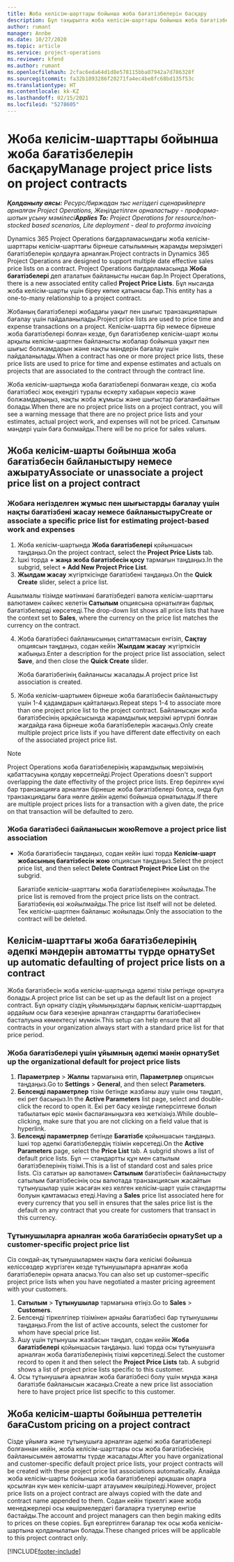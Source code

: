 ```yaml
---
title: Жоба келісім-шарттары бойынша жоба бағатізбелерін басқару
description: Бұл тақырыпта жоба келісім-шарттары бойынша жоба бағатізбелерін басқару туралы ақпарат берілген.
author: rumant
manager: Annbe
ms.date: 10/27/2020
ms.topic: article
ms.service: project-operations
ms.reviewer: kfend
ms.author: rumant
ms.openlocfilehash: 2cfac6eda64d1d8e578115bba07942a7d786328f
ms.sourcegitcommit: fa32b1893286f20271fa4ec4be8fc68bd135f53c
ms.translationtype: HT
ms.contentlocale: kk-KZ
ms.lasthandoff: 02/15/2021
ms.locfileid: "5278605"
---
```

# <a name="manage-project-price-lists-on-project-contracts"></a><span data-ttu-id="73ea0-103">Жоба келісім-шарттары бойынша жоба бағатізбелерін басқару</span><span class="sxs-lookup"><span data-stu-id="73ea0-103">Manage project price lists on project contracts</span></span>

<span data-ttu-id="73ea0-104">_**Қолданылу аясы:** Ресурс/биржадан тыс негіздегі сценарийлерге арналған Project Operations, Жеңілдетілген орналастыру - проформа-шотын ұсыну мәмілесі_</span><span class="sxs-lookup"><span data-stu-id="73ea0-104">_**Applies To:** Project Operations for resource/non-stocked based scenarios, Lite deployment - deal to proforma invoicing_</span></span>

<span data-ttu-id="73ea0-105">Dynamics 365 Project Operations бағдарламасындағы жоба келісім-шарттары келісім-шарттағы бірнеше сатылымның жарамды мерзімдегі бағатізбелерін қолдауға арналған.</span><span class="sxs-lookup"><span data-stu-id="73ea0-105">Project contracts in Dynamics 365 Project Operations are designed to support multiple date effective sales price lists on a contract.</span></span> <span data-ttu-id="73ea0-106">Project Operations бағдарламасында **Жоба бағатізбелері** деп аталатын байланысты нысан бар.</span><span class="sxs-lookup"><span data-stu-id="73ea0-106">In Project Operations, there is a new associated entity called **Project Price Lists**.</span></span> <span data-ttu-id="73ea0-107">Бұл нысанда жоба келісім-шарты үшін біреу көпке қатынасы бар.</span><span class="sxs-lookup"><span data-stu-id="73ea0-107">This entity has a one-to-many relationship to a project contract.</span></span>

<span data-ttu-id="73ea0-108">Жобаның бағатізбелері жобадағы уақыт пен шығыс транзакцияларын бағалау үшін пайдаланылады.</span><span class="sxs-lookup"><span data-stu-id="73ea0-108">Project price lists are used to price time and expense transactions on a project.</span></span> <span data-ttu-id="73ea0-109">Келісім-шартта бір немесе бірнеше жоба бағатізбелері болған кезде, бұл бағатізбелер келісім-шарт жолы арқылы келісім-шартпен байланысты жобалар бойынша уақыт пен шығыс болжамдарын және нақты мәндерін бағалау үшін пайдаланылады.</span><span class="sxs-lookup"><span data-stu-id="73ea0-109">When a contract has one or more project price lists, these price lists are used to price for time and expense estimates and actuals on projects that are associated to the contract through the contract line.</span></span>

<span data-ttu-id="73ea0-110">Жоба келісім-шартында жоба бағатізбелері болмаған кезде, сіз жоба бағатізбесі жоқ екендігі туралы ескерту хабарын көресіз және болжамдарыңыз, нақты жоба жұмысы және шығыстар бағаланбайтын болады.</span><span class="sxs-lookup"><span data-stu-id="73ea0-110">When there are no project price lists on a project contract, you will see a warning message that there are no project price lists and your estimates, actual project work, and expenses will not be priced.</span></span> <span data-ttu-id="73ea0-111">Сатылым мәндері үшін баға болмайды.</span><span class="sxs-lookup"><span data-stu-id="73ea0-111">There will be no price for sales values.</span></span>

## <a name="associate-or-unassociate-a-project-price-list-on-a-project-contract"></a><span data-ttu-id="73ea0-112">Жоба келісім-шарты бойынша жоба бағатізбесін байланыстыру немесе ажырату</span><span class="sxs-lookup"><span data-stu-id="73ea0-112">Associate or unassociate a project price list on a project contract</span></span>

### <a name="create-or-associate-a-specific-price-list-for-estimating-project-based-work-and-expenses"></a><span data-ttu-id="73ea0-113">Жобаға негізделген жұмыс пен шығыстарды бағалау үшін нақты бағатізбені жасау немесе байланыстыру</span><span class="sxs-lookup"><span data-stu-id="73ea0-113">Create or associate a specific price list for estimating project-based work and expenses</span></span>

1. <span data-ttu-id="73ea0-114">Жоба келісім-шартында **Жоба бағатізбелері** қойыншасын таңдаңыз.</span><span class="sxs-lookup"><span data-stu-id="73ea0-114">On the project contract, select the **Project Price Lists** tab.</span></span>
2. <span data-ttu-id="73ea0-115">Ішкі торда **+ жаңа жоба бағатізбесін қосу** тармағын таңдаңыз.</span><span class="sxs-lookup"><span data-stu-id="73ea0-115">In the subgrid, select **+ Add New Project Price List**.</span></span>
3. <span data-ttu-id="73ea0-116">**Жылдам жасау** жүгірткісінде бағатізбені таңдаңыз.</span><span class="sxs-lookup"><span data-stu-id="73ea0-116">On the **Quick Create** slider, select a price list.</span></span> 

  <span data-ttu-id="73ea0-117">Ашылмалы тізімде мәтінмәні бағатізбедегі валюта келісім-шарттағы валютамен сәйкес келетін **Сатылым** опциясына орнатылған барлық бағатізбелерді көрсетеді.</span><span class="sxs-lookup"><span data-stu-id="73ea0-117">The drop-down list shows all price lists that have the context set to **Sales**, where the currency on the price list matches the currency on the contract.</span></span>
  
4. <span data-ttu-id="73ea0-118">Жоба бағатізбесі байланысының сипаттамасын енгізіп, **Сақтау** опциясын таңдаңыз, содан кейін **Жылдам жасау** жүгірткісін жабыңыз.</span><span class="sxs-lookup"><span data-stu-id="73ea0-118">Enter a description for the project price list association, select **Save**, and then close the **Quick Create** slider.</span></span>

   <span data-ttu-id="73ea0-119">Жоба бағатізбегінің байланысы жасалады.</span><span class="sxs-lookup"><span data-stu-id="73ea0-119">A project price list association is created.</span></span>
   
5. <span data-ttu-id="73ea0-120">Жоба келісім-шартымен бірнеше жоба бағатізбесін байланыстыру үшін 1-4 қадамдарын қайталаңыз.</span><span class="sxs-lookup"><span data-stu-id="73ea0-120">Repeat steps 1-4 to associate more than one project price list to the project contract.</span></span> <span data-ttu-id="73ea0-121">Байланысқан жоба бағатізбесінің әрқайсысында жарамдылық мерзімі әртүрлі болған жағдайда ғана бірнеше жоба бағатізбелерін жасаңыз.</span><span class="sxs-lookup"><span data-stu-id="73ea0-121">Only create multiple project price lists if you have different date effectivity on each of the associated project price list.</span></span>

> [!NOTE]
> <span data-ttu-id="73ea0-122">Project Operations жоба бағатізбелерінің жарамдылық мерзімінің қабаттасуына қолдау көрсетпейді.</span><span class="sxs-lookup"><span data-stu-id="73ea0-122">Project Operations doesn't support overlapping the date effectivity of the project price lists.</span></span> <span data-ttu-id="73ea0-123">Егер берілген күні бар транзакцияға арналған бірнеше жоба бағатізбелері болса, онда бұл транзакциядағы баға нөлге дейін әдепкі бойынша орнатылады.</span><span class="sxs-lookup"><span data-stu-id="73ea0-123">If there are multiple project prices lists for a transaction with a given date, the price on that transaction will be defaulted to zero.</span></span>

### <a name="remove-a-project-price-list-association"></a><span data-ttu-id="73ea0-124">Жоба бағатізбесі байланысын жою</span><span class="sxs-lookup"><span data-stu-id="73ea0-124">Remove a project price list association</span></span>

- <span data-ttu-id="73ea0-125">Жоба бағатізбесін таңдаңыз, содан кейін ішкі торда **Келісім-шарт жобасының бағатізбесін жою** опциясын таңдаңыз.</span><span class="sxs-lookup"><span data-stu-id="73ea0-125">Select the project price list, and then select **Delete Contract Project Price List** on the subgrid.</span></span> 

  <span data-ttu-id="73ea0-126">Бағатізбе келісім-шарттағы жоба бағатізбелерінен жойылады.</span><span class="sxs-lookup"><span data-stu-id="73ea0-126">The price list is removed from the project price lists on the contract.</span></span> <span data-ttu-id="73ea0-127">Бағатізбенің өзі жойылмайды.</span><span class="sxs-lookup"><span data-stu-id="73ea0-127">The price list itself will not be deleted.</span></span> <span data-ttu-id="73ea0-128">Тек келісім-шартпен байланыс жойылады.</span><span class="sxs-lookup"><span data-stu-id="73ea0-128">Only the association to the contract will be deleted.</span></span>

## <a name="set-up-automatic-defaulting-of-project-price-lists-on-a-contract"></a><span data-ttu-id="73ea0-129">Келісім-шарттағы жоба бағатізбелерінің әдепкі мәндерін автоматты түрде орнату</span><span class="sxs-lookup"><span data-stu-id="73ea0-129">Set up automatic defaulting of project price lists on a contract</span></span>

<span data-ttu-id="73ea0-130">Жоба бағатізбесін жоба келісім-шартында әдепкі тізім ретінде орнатуға болады.</span><span class="sxs-lookup"><span data-stu-id="73ea0-130">A project price list can be set up as the default list on a project contract.</span></span> <span data-ttu-id="73ea0-131">Бұл орнату сіздің ұйымыңыздағы барлық келісім-шарттардың әрдайым осы баға кезеңіне арналған стандартты бағатізбесінен басталуына көмектесуі мүмкін.</span><span class="sxs-lookup"><span data-stu-id="73ea0-131">This setup can help ensure that all contracts in your organization always start with a standard price list for that price period.</span></span>

### <a name="set-up-the-organizational-default-for-project-price-lists"></a><span data-ttu-id="73ea0-132">Жоба бағатізбелері үшін ұйымның әдепкі мәнін орнату</span><span class="sxs-lookup"><span data-stu-id="73ea0-132">Set up the organizational default for project price lists</span></span>

1. <span data-ttu-id="73ea0-133">**Параметрлер** > **Жалпы** тармағына өтіп, **Параметрлер** опциясын таңдаңыз.</span><span class="sxs-lookup"><span data-stu-id="73ea0-133">Go to **Settings** > **General**, and then select **Parameters**.</span></span>
2. <span data-ttu-id="73ea0-134">**Белсенді параметрлер** тізім бетінде жазбаны ашу үшін оны таңдап, екі рет басыңыз.</span><span class="sxs-lookup"><span data-stu-id="73ea0-134">In the **Active Parameters** list page, select and double-click the record to open it.</span></span> <span data-ttu-id="73ea0-135">Екі рет басу кезінде гиперсілтеме болып табылатын өріс мәнін баспағаныңызға көз жеткізіңіз.</span><span class="sxs-lookup"><span data-stu-id="73ea0-135">While double–clicking, make sure that you are not clicking on a field value that is hyperlink.</span></span> 
3. <span data-ttu-id="73ea0-136">**Белсенді параметрлер** бетінде **Бағатізбе** қойыншасын таңдаңыз. Ішкі тор әдепкі бағатізбелердің тізімін көрсетеді.</span><span class="sxs-lookup"><span data-stu-id="73ea0-136">On the **Active Parameters** page, select the **Price List** tab. A subgrid shows a list of default price lists.</span></span> <span data-ttu-id="73ea0-137">Бұл — стандартты құн мен сатылым бағатізбелерінің тізімі.</span><span class="sxs-lookup"><span data-stu-id="73ea0-137">This is a list of standard cost and sales price lists.</span></span> <span data-ttu-id="73ea0-138">Сіз сататын әр валютамен **Сатылым** бағатізбесін байланыстыру сатылым бағатізбесінің осы валютада транзакциясын жасайтын тұтынушылар үшін жасаған кез келген келісім-шарт үшін стандартты болуын қамтамасыз етеді.</span><span class="sxs-lookup"><span data-stu-id="73ea0-138">Having a **Sales** price list associated here for every currency that you sell in ensures that the sales price list is the default on any contract that you create for customers that transact in this currency.</span></span>

### <a name="set-up-a-customer-specific-project-price-list"></a><span data-ttu-id="73ea0-139">Тұтынушыларға арналған жоба бағатізбесін орнату</span><span class="sxs-lookup"><span data-stu-id="73ea0-139">Set up a customer-specific project price list</span></span>

<span data-ttu-id="73ea0-140">Сіз сондай-ақ тұтынушылармен нақты баға келісімі бойынша келіссөздер жүргізген кезде тұтынушыларға арналған жоба бағатізбелерін орната аласыз.</span><span class="sxs-lookup"><span data-stu-id="73ea0-140">You can also set up customer–specific project price lists when you have negotiated a master pricing agreement with your customers.</span></span>

1. <span data-ttu-id="73ea0-141">**Сатылым** > **Тұтынушылар** тармағына өтіңіз.</span><span class="sxs-lookup"><span data-stu-id="73ea0-141">Go to **Sales** > **Customers**.</span></span>
2. <span data-ttu-id="73ea0-142">Белсенді тіркелгілер тізімінен арнайы бағатізбесі бар тұтынушыны таңдаңыз.</span><span class="sxs-lookup"><span data-stu-id="73ea0-142">From the list of active accounts, select the customer for whom have special price list.</span></span>
3. <span data-ttu-id="73ea0-143">Ашу үшін тұтынушы жазбасын таңдап, содан кейін **Жоба бағатізбелері** қойыншасын таңдаңыз. Ішкі торда осы тұтынушыға арналған жоба бағатізбелерінің тізімі көрсетіледі.</span><span class="sxs-lookup"><span data-stu-id="73ea0-143">Select the customer record to open it and then select the **Project Price Lists** tab. A subgrid shows a list of project price lists specific to this customer.</span></span> 
4. <span data-ttu-id="73ea0-144">Осы тұтынушыға арналған жоба бағатізбесі болу үшін мұнда жаңа бағатізбе байланысын жасаңыз.</span><span class="sxs-lookup"><span data-stu-id="73ea0-144">Create a new price list association here to have project price list specific to this customer.</span></span>

## <a name="custom-pricing-on-a-project-contract"></a><span data-ttu-id="73ea0-145">Жоба келісім-шарты бойынша реттелетін баға</span><span class="sxs-lookup"><span data-stu-id="73ea0-145">Custom pricing on a project contract</span></span>

<span data-ttu-id="73ea0-146">Сізде ұйымға және тұтынушыға арналған әдепкі жоба бағатізбелері болғаннан кейін, жоба келісім-шарттары осы жоба бағатізбесінің байланысымен автоматты түрде жасалады.</span><span class="sxs-lookup"><span data-stu-id="73ea0-146">After you have organizational and customer-specific default project price lists, your project contracts will be created with these project price list associations automatically.</span></span> <span data-ttu-id="73ea0-147">Алайда жоба келісім-шарты бойынша жоба бағатізбелері әрқашан оларға қосылған күн мен келісім-шарт атауымен көшіріледі.</span><span class="sxs-lookup"><span data-stu-id="73ea0-147">However, project price lists on a project contract are always copied with the date and contract name appended to them.</span></span> <span data-ttu-id="73ea0-148">Содан кейін тіркелгі және жоба менеджерлері осы көшірмелердегі бағаларға түзетулер енгізе бастайды.</span><span class="sxs-lookup"><span data-stu-id="73ea0-148">The account and project managers can then begin making edits to prices on these copies.</span></span> <span data-ttu-id="73ea0-149">Бұл өзгертілген бағалар тек осы жоба келісім-шартына қолданылатын болады.</span><span class="sxs-lookup"><span data-stu-id="73ea0-149">These changed prices will be applicable to this project contract only.</span></span>


[!INCLUDE[footer-include](../includes/footer-banner.md)]